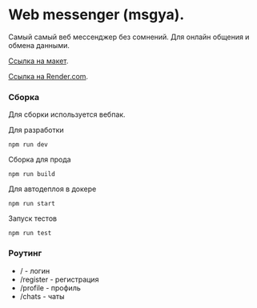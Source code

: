 # Web messenger (msgya).
Самый самый веб мессенджер без сомнений. Для онлайн общения и обмена данными.

[Ссылка на макет](https://www.figma.com/file/p0q8L7bjlVnKblEpHgWJgy/Chat_external_link-(Copy)?node-id=0%3A1&t=anF13sSQum7r2YpN-0).

[Ссылка на Render.com](https://msgya.onrender.com/).


### Сборка
Для сборки используется вебпак.


Для разработки
```
npm run dev
```
Сборка для прода
```
npm run build
```
Для автодеплоя в докере
```
npm run start
```
Запуск тестов
```
npm run test
```

### Роутинг

- / - логин
- /register - регистрация
- /profile - профиль
- /chats - чаты

